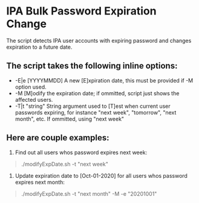 IPA Bulk Password Expiration Change
=========================

The script detects IPA user accounts with expiring password and changes expiration to a future date.

The script takes the following inline options: 
--------------------
 * -E|e [YYYYMMDD]   A new [E]xpiration date, this must be provided if -M option used.   
 * -M                [M]odify the expiration date; if ommitted, script just shows the affected users.
 * -T|t "string"     String argument used to [T]est when current user passwords expiring, for instance "next week", "tomorrow", "next month", etc. If ommitted, using "next week"                                                               


Here are couple examples:
--------------  
  
1.  Find out all users whos password expires next week: 
> ./modifyExpDate.sh -t "next week"
     
1. Update expiration date to [Oct-01-2020] for all users whos password expires next month:
> ./modifyExpDate.sh -t "next month" -M -e "20201001" 
   
   
   
